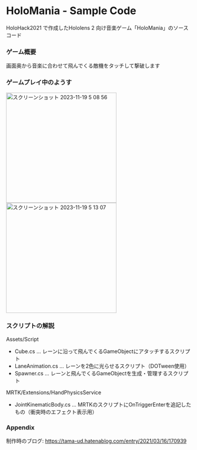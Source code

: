 # HoloMania - Sample Code
HoloHack2021 で作成したHololens 2 向け音楽ゲーム「HoloMania」のソースコード  

### ゲーム概要
画面奥から音楽に合わせて飛んでくる敵機をタッチして撃破します

### ゲームプレイ中のようす
<img width="300" alt="スクリーンショット 2023-11-19 5 08 56" src="https://github.com/tamaUdon/HoloMania/assets/47604161/f6420c4c-c47d-468a-a2d3-9ed44f3bb781">

<img width=" 300" alt="スクリーンショット 2023-11-19 5 13 07" src="https://github.com/tamaUdon/HoloMania/assets/47604161/f7468bac-4d21-4588-af19-79e02bc4df2b">

### スクリプトの解説
Assets/Script

- Cube.cs ... レーンに沿って飛んでくるGameObjectにアタッチするスクリプト
- LaneAnimation.cs ... レーンを2色に光らせるスクリプト（DOTween使用）
- Spawner.cs ... レーンと飛んでくるGameObjectを生成・管理するスクリプト

MRTK/Extensions/HandPhysicsService 

- JointKinematicBody.cs ... MRTKのスクリプトにOnTriggerEnterを追記したもの（衝突時のエフェクト表示用）　　

### Appendix
制作時のブログ: https://tama-ud.hatenablog.com/entry/2021/03/16/170939

